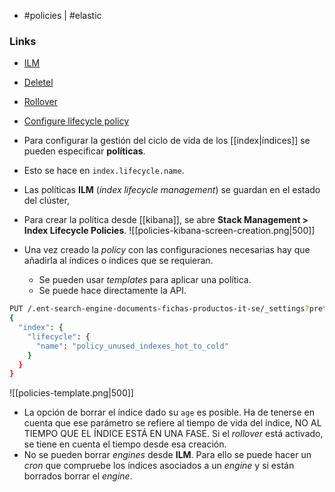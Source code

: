 - #policies | #elastic
### Links
- [ILM](https://www.elastic.co/guide/en/elasticsearch/reference/current/index-lifecycle-management.html)
- [Deletel](https://www.elastic.co/guide/en/elasticsearch/reference/current/ilm-delete.html)
- [Rollover](https://www.elastic.co/guide/en/elasticsearch/reference/current/index-rollover.html)
- [Configure lifecycle policy](https://www.elastic.co/guide/en/elasticsearch/reference/current/set-up-lifecycle-policy.html)

- Para configurar la gestión del ciclo de vida de los [[index|índices]] se pueden especificar **políticas**.
- Esto se hace en `index.lifecycle.name`.
- Las políticas **ILM** (*index lifecycle management*) se guardan en el estado del clúster,
- Para crear la política desde [[kibana]], se abre **Stack Management > Index Lifecycle Policies**.
![[policies-kibana-screen-creation.png|500]]
- Una vez creado la *policy* con las configuraciones necesarias hay que añadirla al índices o índices que se requieran.
	- Se pueden usar *templates* para aplicar una política.
	- Se puede hace directamente la API.
```bash
PUT /.ent-search-engine-documents-fichas-productos-it-se/_settings?pretty
{
  "index": {
    "lifecycle": {
      "name": "policy_unused_indexes_hot_to_cold"
    }
  }
}
```
![[policies-template.png|500]]
- La opción de borrar el índice dado su `age` es posible. Ha de tenerse en cuenta que ese parámetro se refiere al tiempo de vida del índice, NO AL TIEMPO QUE EL ÍNDICE ESTÁ EN UNA FASE. Si el *rollover* está activado, se tiene en cuenta el tiempo desde esa creación.
- No se pueden borrar *engines* desde **ILM**. Para ello se puede hacer un *cron* que compruebe los índices asociados a un *engine* y si están borrados borrar el *engine*.
